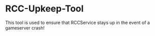 # RCC-Upkeep-Tool
 This tool is used to ensure that RCCService stays up in the event of a gameserver crash!
